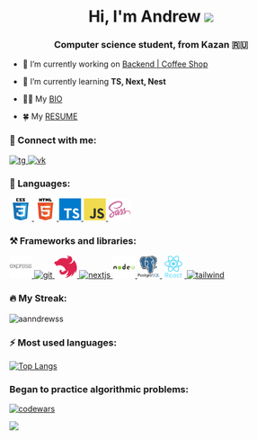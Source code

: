 <h1 align="center">Hi, I'm Andrew <img src="https://github.com/blackcater/blackcater/raw/main/images/Hi.gif" height="32"/></h1>
<h3 align="center">Computer science student, from Kazan 🇷🇺</h3>

- 🔭 I’m currently working on [Backend | Coffee Shop](https://github.com/aanndrewss/coffee-shop-backend)

- 🌱 I’m currently learning **TS, Next, Nest**

- 👨‍💻 My [BIO](https://my-bio-links-theta.vercel.app/)

- 🍀 My [RESUME](https://kazan.hh.ru/resume/af2a9eb8ff096a65430039ed1f436463396678)

<h3 align="left">📨 Connect with me:</h3>
<p align="left">
<a href="https://t.me/andrxw66" target="_blank" rel="noreferrer"><img src="https://raw.githubusercontent.com/daniilshat/daniilshat/2d7eafe5250314b3d422c86b35de062e0f1f5178/icons/Telegram.svg" alt="tg" width="40" height="40"/> </a>
<a href="https://vk.com/andrxw66" target="_blank" rel="noreferrer"><img src="https://raw.githubusercontent.com/daniilshat/daniilshat/2d7eafe5250314b3d422c86b35de062e0f1f5178/icons/vk.svg" alt="vk" width="40" height="40"/> </a>
</p>

<h3 align="left">🔧 Languages:</h3>
<p align="left"> 
  <a href="https://www.w3schools.com/css/" target="_blank" rel="noreferrer"> <img src="https://raw.githubusercontent.com/devicons/devicon/master/icons/css3/css3-original-wordmark.svg" alt="css3" width="40" height="40"/> </a>
  <a href="https://www.w3.org/html/" target="_blank" rel="noreferrer"> <img src="https://raw.githubusercontent.com/devicons/devicon/master/icons/html5/html5-original-wordmark.svg" alt="html5" width="40" height="40"/> </a>
  <a href="https://www.typescriptlang.org/" target="_blank" rel="noreferrer"> <img src="https://raw.githubusercontent.com/devicons/devicon/master/icons/typescript/typescript-original.svg" alt="typescript" width="40" height="40"/> </a>
  <a href="https://developer.mozilla.org/en-US/docs/Web/JavaScript" target="_blank" rel="noreferrer"> <img src="https://raw.githubusercontent.com/devicons/devicon/master/icons/javascript/javascript-original.svg" alt="javascript" width="40" height="40"/> </a>
  <a href="https://sass-lang.com" target="_blank" rel="noreferrer"> <img src="https://raw.githubusercontent.com/devicons/devicon/master/icons/sass/sass-original.svg" alt="sass" width="40" height="40"/> </a>
</p>
<h3 align="left">⚒ Frameworks and libraries:</h3>
<p align="left">  <a href="https://expressjs.com" target="_blank" rel="noreferrer"> <img src="https://raw.githubusercontent.com/devicons/devicon/master/icons/express/express-original-wordmark.svg" alt="express" width="40" height="40"/> </a> <a href="https://git-scm.com/" target="_blank" rel="noreferrer"> <img src="https://www.vectorlogo.zone/logos/git-scm/git-scm-icon.svg" alt="git" width="40" height="40"/> </a>   <a href="https://nestjs.com/" target="_blank" rel="noreferrer"> <img src="https://raw.githubusercontent.com/devicons/devicon/master/icons/nestjs/nestjs-plain.svg" alt="nestjs" width="40" height="40"/> </a> <a href="https://nextjs.org/" target="_blank" rel="noreferrer"> <img src="https://cdn.worldvectorlogo.com/logos/nextjs-2.svg" alt="nextjs" width="40" height="40"/> </a> <a href="https://nodejs.org" target="_blank" rel="noreferrer"> <img src="https://raw.githubusercontent.com/devicons/devicon/master/icons/nodejs/nodejs-original-wordmark.svg" alt="nodejs" width="40" height="40"/> </a> <a href="https://www.postgresql.org" target="_blank" rel="noreferrer"> <img src="https://raw.githubusercontent.com/devicons/devicon/master/icons/postgresql/postgresql-original-wordmark.svg" alt="postgresql" width="40" height="40"/> </a> <a href="https://reactjs.org/" target="_blank" rel="noreferrer"> <img src="https://raw.githubusercontent.com/devicons/devicon/master/icons/react/react-original-wordmark.svg" alt="react" width="40" height="40"/> </a>  <a href="https://tailwindcss.com/" target="_blank" rel="noreferrer"> <img src="https://www.vectorlogo.zone/logos/tailwindcss/tailwindcss-icon.svg" alt="tailwind" width="40" height="40"/> </a>  </p>

<h3 align="left">🔥 My Streak:</h3>

<p><img align="center" src="https://github-readme-streak-stats.herokuapp.com/?user=aanndrewss&" alt="aanndrewss" /></p>

<h3 align="left">⚡ Most used languages:</h3>

[![Top Langs](https://github-readme-stats.vercel.app/api/top-langs/?username=aanndrewss&layout=compact)](https://github.com/anuraghazra/github-readme-stats)

<h3 align="left">Began to practice algorithmic problems:</h3>

[![codewars](https://www.codewars.com/users/aanndrewss/badges/small)](https://www.codewars.com/users/aanndrewss)  

![](https://komarev.com/ghpvc/?username=aanndrewss)

